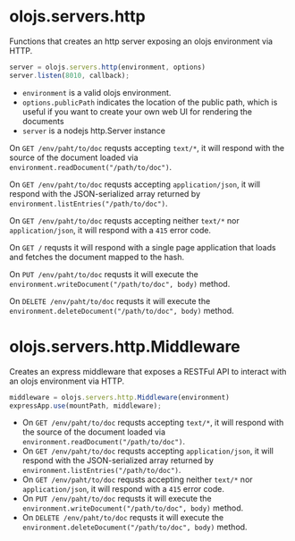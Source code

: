 olojs.servers.http
============================================================================
Functions that creates an http server exposing an olojs environment via HTTP.

```js
server = olojs.servers.http(environment, options)
server.listen(8010, callback);
```
- `environment` is a valid olojs environment.
- `options.publicPath` indicates the location of the public path, which is 
  useful if you want to create your own web UI for rendering the documents
- `server` is a nodejs http.Server instance
  
On `GET /env/paht/to/doc` requsts accepting `text/*`, it will respond with 
the source of the document loaded via `environment.readDocument("/path/to/doc")`.

On `GET /env/paht/to/doc` requsts accepting `application/json`, it will 
respond with the JSON-serialized array returned by 
`environment.listEntries("/path/to/doc")`.

On `GET /env/paht/to/doc` requsts accepting neither `text/*` nor
`application/json`, it will respond with a `415` error code.
  
On `GET /` requsts it will respond with a single page application that 
loads and fetches the document mapped to the hash.

On `PUT /env/paht/to/doc` requsts it will execute the 
`environment.writeDocument("/path/to/doc", body)` method.

On `DELETE /env/paht/to/doc` requsts it will execute the 
`environment.deleteDocument("/path/to/doc", body)` method.
  
olojs.servers.http.Middleware
============================================================================
Creates an express middleware that exposes a RESTFul API to interact with an
olojs environment via HTTP.

```js
middleware = olojs.servers.http.Middleware(environment)
expressApp.use(mountPath, middleware);
```
- On `GET /env/paht/to/doc` requsts accepting `text/*`, it will respond with 
  the source of the document loaded via `environment.readDocument("/path/to/doc")`.
- On `GET /env/paht/to/doc` requsts accepting `application/json`, it will 
  respond with the JSON-serialized array returned by 
  `environment.listEntries("/path/to/doc")`.
- On `GET /env/paht/to/doc` requsts accepting neither `text/*` nor
  `application/json`, it will respond with a `415` error code.
- On `PUT /env/paht/to/doc` requsts it will execute the 
  `environment.writeDocument("/path/to/doc", body)` method.
- On `DELETE /env/paht/to/doc` requsts it will execute the 
  `environment.deleteDocument("/path/to/doc", body)` method.
  


